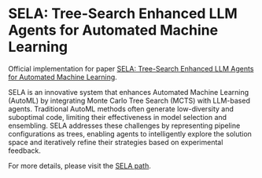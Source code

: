 # SELA: Tree-Search Enhanced LLM Agents for Automated Machine Learning


Official implementation for paper [SELA: Tree-Search Enhanced LLM Agents for Automated Machine Learning](https://arxiv.org/abs/2410.17238).


SELA is an innovative system that enhances Automated Machine Learning (AutoML) by integrating Monte Carlo Tree Search (MCTS) with LLM-based agents. Traditional AutoML methods often generate low-diversity and suboptimal code, limiting their effectiveness in model selection and ensembling. SELA addresses these challenges by representing pipeline configurations as trees, enabling agents to intelligently explore the solution space and iteratively refine their strategies based on experimental feedback.

For more details, please visit the [SELA path](../../acrionai/ext/sela/README.md).
